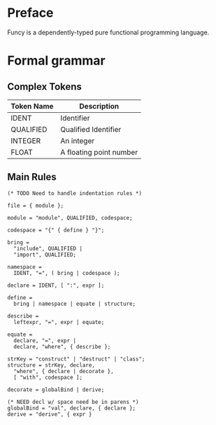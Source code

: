 # Preface

Funcy is a dependently-typed pure functional programming language.


# Formal grammar

## Complex Tokens

| Token Name  | Description                 |
|-------------|-----------------------------|
| IDENT       | Identifier                  |
| QUALIFIED   | Qualified Identifier        |
| INTEGER     | An integer                  |
| FLOAT       | A floating point number     |


## Main Rules

```ebnf
(* TODO Need to handle indentation rules *)

file = { module };

module = "module", QUALIFIED, codespace;

codespace = "{" { define } "}";

bring =
  "include", QUALIFIED |
  "import", QUALIFIED;

namespace =
  IDENT, "=", ( bring | codespace );

declare = IDENT, [ ":", expr ];

define =
  bring | namespace | equate | structure;

describe =
  leftexpr, "=", expr | equate;

equate =
  declare, "=", expr |
  declare, "where", { describe };

strKey = "construct" | "destruct" | "class";
structure = strKey, declare,
  "where", { declare | decorate },
  [ "with", codespace ];

decorate = globalBind | derive;

(* NEED decl w/ space need be in parens *)
globalBind = "val", declare, { declare };
derive = "derive", { expr }

```
